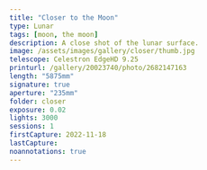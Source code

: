 ```yaml
---
title: "Closer to the Moon"
type: Lunar
tags: [moon, the moon]
description: A close shot of the lunar surface.
image: /assets/images/gallery/closer/thumb.jpg
telescope: Celestron EdgeHD 9.25
printurl: /gallery/20023740/photo/2682147163
length: "5875mm"
signature: true
aperture: "235mm"
folder: closer
exposure: 0.02
lights: 3000
sessions: 1
firstCapture: 2022-11-18 
lastCapture:
noannotations: true
---
```


